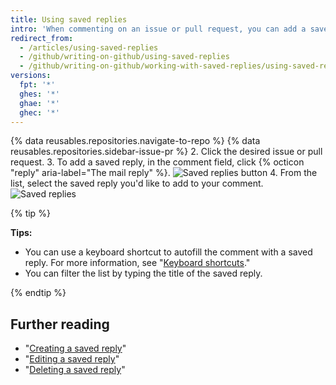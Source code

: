 ```yaml
---
title: Using saved replies
intro: 'When commenting on an issue or pull request, you can add a saved reply that you''ve already set up. The saved reply can be the entire comment or if you want to customize it, you can add or delete content.'
redirect_from:
  - /articles/using-saved-replies
  - /github/writing-on-github/using-saved-replies
  - /github/writing-on-github/working-with-saved-replies/using-saved-replies
versions:
  fpt: '*'
  ghes: '*'
  ghae: '*'
  ghec: '*'
---
```

{% data reusables.repositories.navigate-to-repo %}
{% data reusables.repositories.sidebar-issue-pr %}
2. Click the desired issue or pull request.
3. To add a saved reply, in the comment field, click {% octicon "reply" aria-label="The mail reply" %}.
   ![Saved replies button](/assets/images/help/writing/saved-replies-button.png)
4. From the list, select the saved reply you'd like to add to your comment.
   ![Saved replies](/assets/images/help/settings/saved-replies.png)

{% tip %}

**Tips:**
- You can use a keyboard shortcut to autofill the comment with a saved reply. For more information, see "[Keyboard shortcuts](/get-started/using-github/keyboard-shortcuts#comments)."
- You can filter the list by typing the title of the saved reply.

{% endtip %}

## Further reading

- "[Creating a saved reply](/get-started/writing-on-github/working-with-saved-replies/creating-a-saved-reply)"
- "[Editing a saved reply](/get-started/writing-on-github/working-with-saved-replies/editing-a-saved-reply)"
- "[Deleting a saved reply](/get-started/writing-on-github/working-with-saved-replies/deleting-a-saved-reply)"

